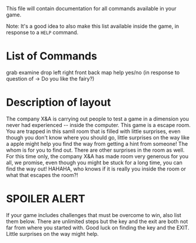 This file will contain documentation for all commands available in your game.

Note:  It's a good idea to also make this list available inside the game, in response to a `HELP` command.
# List of Commands
grab
examine
drop
left
right
front
back
map
help
yes/no (in response to question of -> Do you like the fairy?)

# Description of layout

The company X&A is carrying out people to test a game in a dimension you never had experienced -- inside the computer. 
This game is a escape room. You are trapped in this samll room that is filled with little surprises, even though you don't know where you should go, little surprises on the way like a apple might help you find the way from getting a hint from someone! The whom is for you to find out. There are other surprises in the room as well. For this time only, the company X&A has made room very generous for you all, we promise, even though you might be stuck for a long time, you can find the way out! HAHAHA, who knows if it is really you inside the room or what that escapes the room?! 

# SPOILER ALERT

If your game includes challenges that must be overcome to win, also list them below.
There are unlimited steps but the key and the exit are both not far from where you started with.
Good luck on finding the key and the EXIT. Little surprises on the way might help.